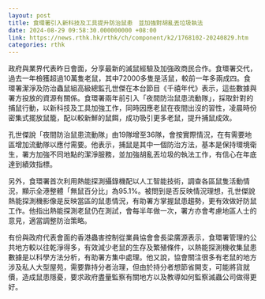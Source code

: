 ```yaml
---
layout: post
title: 食環署引入新科技及工具提升防治鼠患　並加強對胡亂丟垃圾執法
date: 2024-08-29 09:58:30.000000000 +08:00
link: https://news.rthk.hk/rthk/ch/component/k2/1768102-20240829.htm
categories: rthk
---
```


政府與業界代表昨日會面，分享最新的滅鼠經驗及加強政商民合作。食環署交代，過去一年檢獲超過10萬隻老鼠，其中72000多隻是活鼠，較前一年多兩成四。食環署潔淨及防治蟲鼠組高級總監孔世傑在本台節目《千禧年代》表示，這些數據與署方投放的資源有關係。食環署兩年前引入「夜間防治鼠患流動隊」，採取針對的捕鼠行動，以新科技及工具加強工作，同時因應老鼠在夜間出沒的習性，凌晨時份密集式擺放鼠籠，配以較新鮮的鼠餌，成功吸引更多老鼠，提升捕鼠成效。

孔世傑說「夜間防治鼠患流動隊」由19隊增至36隊，會按實際情況，在有需要地區增加流動隊以應付需要。他表示，捕鼠是其中一個防治方法，基本是保持環境衛生，署方加強不同地點的潔淨服務，並加強胡亂丟垃圾的執法工作，有信心在年底達到績效指標。 

另外，食環署首次利用熱能探測攝錄機配以人工智能技術，調查各區鼠隻活動情況，顯示全港整體「無鼠百分比」為95.1%。被問到是否反映情況理想，孔世傑說熱能探測機影像是反映當區的鼠患情況，有助署方掌握鼠患趨勢，更有效做好防鼠工作。他指出熱能探測老鼠仍在測試，會每半年做一次，署方亦會考慮地區人士的意見，適當調整防治策略。

有份與政府代表會面的香港蟲害控制從業員協會會長梁廣源表示，食環署管理的公共地方較以往乾淨得多，有效減少老鼠的生存及繁殖條件，以熱能探測機收集鼠患數據是以科學方法分析，有助署方集中處理。他又說，協會關注很多有老鼠的地方涉及私人大型屋苑，需要靠持分者治理，但由於持分者想節省開支，可能將貨就價，造成鼠患隱憂，要求政府盡量監察有關地方以及教導如何監察滅蟲公司做得更好。
